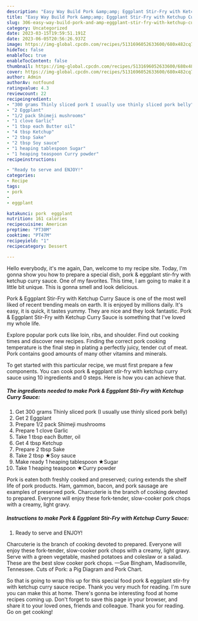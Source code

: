 ```yaml
---
description: "Easy Way Build Pork &amp;amp; Eggplant Stir-Fry with Ketchup Curry Sauce yang Very Delicious}"
title: "Easy Way Build Pork &amp;amp; Eggplant Stir-Fry with Ketchup Curry Sauce yang Very Delicious}"
slug: 306-easy-way-build-pork-and-amp-eggplant-stir-fry-with-ketchup-curry-sauce-yang-very-delicious
category: Uncategorized
date: 2023-03-15T19:59:51.191Z
date: 2023-06-05T20:56:26.937Z
image: https://img-global.cpcdn.com/recipes/5131696052633600/680x482cq70/pork-eggplant-stir-fry-with-ketchup-curry-sauce-recipe-main-photo.jpg
hideToc: false
enableToc: true
enableTocContent: false
thumbnail: https://img-global.cpcdn.com/recipes/5131696052633600/680x482cq70/pork-eggplant-stir-fry-with-ketchup-curry-sauce-recipe-main-photo.jpg
cover: https://img-global.cpcdn.com/recipes/5131696052633600/680x482cq70/pork-eggplant-stir-fry-with-ketchup-curry-sauce-recipe-main-photo.jpg
author: Admin
authorAv: notfound
ratingvalue: 4.3
reviewcount: 22
recipeingredient:
- "300 grams Thinly sliced pork I usually use thinly sliced pork belly"
- "2 Eggplant"
- "1/2 pack Shimeji mushrooms"
- "1 clove Garlic"
- "1 tbsp each Butter oil"
- "4 tbsp Ketchup"
- "2 tbsp Sake"
- "2 tbsp Soy sauce"
- "1 heaping tablespoon Sugar"
- "1 heaping teaspoon Curry powder"
recipeinstructions:

- "Ready to serve and ENJOY!"
categories:
- Recipe
tags:
- pork
- 
- eggplant

katakunci: pork  eggplant 
nutrition: 161 calories
recipecuisine: American
preptime: "PT30M"
cooktime: "PT47M"
recipeyield: "1"
recipecategory: Dessert

---
```



Hello everybody, it's me again, Dan, welcome to my recipe site. Today, I'm gonna show you how to prepare a special dish, pork &amp; eggplant stir-fry with ketchup curry sauce. One of my favorites. This time, I am going to make it a little bit unique. This is gonna smell and look delicious.

Pork &amp; Eggplant Stir-Fry with Ketchup Curry Sauce is one of the most well liked of recent trending meals on earth. It is enjoyed by millions daily. It's easy, it is quick, it tastes yummy. They are nice and they look fantastic. Pork &amp; Eggplant Stir-Fry with Ketchup Curry Sauce is something that I've loved my whole life.

Explore popular pork cuts like loin, ribs, and shoulder. Find out cooking times and discover new recipes. Finding the correct pork cooking temperature is the final step in plating a perfectly juicy, tender cut of meat. Pork contains good amounts of many other vitamins and minerals.


To get started with this particular recipe, we must first prepare a few components. You can cook pork &amp; eggplant stir-fry with ketchup curry sauce using 10 ingredients and 0 steps. Here is how you can achieve that.

<!--inarticleads1-->

##### The ingredients needed to make Pork &amp; Eggplant Stir-Fry with Ketchup Curry Sauce:

1. Get 300 grams Thinly sliced pork (I usually use thinly sliced pork belly)
1. Get 2 Eggplant
1. Prepare 1/2 pack Shimeji mushrooms
1. Prepare 1 clove Garlic
1. Take 1 tbsp each Butter, oil
1. Get 4 tbsp Ketchup
1. Prepare 2 tbsp Sake
1. Take 2 tbsp ★Soy sauce
1. Make ready 1 heaping tablespoon ★Sugar
1. Take 1 heaping teaspoon ★Curry powder


Pork is eaten both freshly cooked and preserved; curing extends the shelf life of pork products. Ham, gammon, bacon, and pork sausage are examples of preserved pork. Charcuterie is the branch of cooking devoted to prepared. Everyone will enjoy these fork-tender, slow-cooker pork chops with a creamy, light gravy. 

<!--inarticleads2-->

##### Instructions to make Pork &amp; Eggplant Stir-Fry with Ketchup Curry Sauce:


1. Ready to serve and ENJOY!

Charcuterie is the branch of cooking devoted to prepared. Everyone will enjoy these fork-tender, slow-cooker pork chops with a creamy, light gravy. Serve with a green vegetable, mashed potatoes and coleslaw or a salad. These are the best slow cooker pork chops. —Sue Bingham, Madisonville, Tennessee. Cuts of Pork: a Pig Diagram and Pork Chart. 

So that is going to wrap this up for this special food pork &amp; eggplant stir-fry with ketchup curry sauce recipe. Thank you very much for reading. I'm sure you can make this at home. There's gonna be interesting food at home recipes coming up. Don't forget to save this page in your browser, and share it to your loved ones, friends and colleague. Thank you for reading. Go on get cooking!
